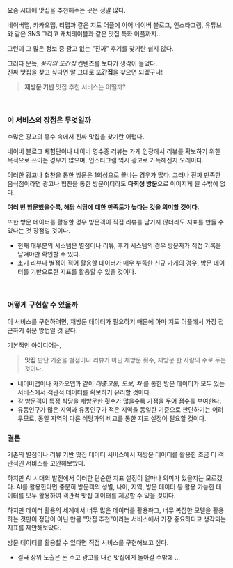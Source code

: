 요즘 시대에 맛집을 추천해주는 곳은 정말 많다. 

네이버맵, 카카오맵, 티맵과 같은 지도 어플에 이어 네이버 블로그, 인스타그램, 유튜브와 같은 SNS 그리고 캐치테이블과 같은 맛집 특화 어플까지... 

그런데 그 많은 정보 중 광고 없는 "진짜" 후기를 찾기란 쉽지 않다.

그러다 문득, *풍자의 또간집* 컨텐츠를 보다가 생각이 들었다. <br>
진짜 맛집을 찾고 싶다면 말 그대로 **또간집**을 찾으면 되겠구나! <br>

> **재방문 기반** 맛집 추천 서비스는 어떨까?

<br>

### 이 서비스의 장점은 무엇일까
수많은 광고의 홍수 속에서 진짜 맛집을 찾기란 어렵다.

네이버 블로그 체험단이나 네이버 영수증 리뷰는 가게 입장에서 리뷰를 확보하기 위한 목적으로 쓰이는 경우가 많으며, 인스타그램 역시 광고로 가득해진지 오래이다.

이러한 광고나 협찬을 통한 방문은 1회성으로 끝나는 경우가 많다. 
그러나 진짜 만족한 음식점이라면 광고나 협찬을 통한 방문이더라도 **다회성 방문**으로 이어지게 될 수밖에 없다.

**여러 번 방문했을수록, 해당 식당에 대한 만족도가 높다는 것을 의미할 것이다.**

또한 방문 데이터를 활용할 경우 방문객이 직접 리뷰를 남기지 않더라도 지표를 만들 수 있다는 것 장점일 것이다. 
- 현재 대부분의 시스템은 별점이나 리뷰, 후기 시스템의 경우 방문자가 직접 기록을 남겨야만 확인할 수 있다.
- 초기 리뷰나 별점이 적어 활용할 데이터가 매우 부족한 신규 가게의 경우, 방문 데이터를 기반으로한 지표를 활용할 수 있을 것이다. 

<br>

### 어떻게 구현할 수 있을까
이 서비스를 구현하려면, 재방문 데이터가 필요하기 때문에 아마 지도 어플에서 가장 접근하기 쉬운 방법일 것 같다. 

기본적인 아이디어는, 
> **맛집** 판단 기준을 별점이나 리뷰가 아닌 재방문 횟수, 재방문 한 사람의 수로 두는 것이다.

- 네이버맵이나 카카오맵과 같이 _대중교통, 도보, 차_ 를 통한 방문 데이터가 모두 있는 서비스에서 객관적 데이터를 확보하기 유리할 것이다.
- 각 방문객이 특정 식당을 재방문한 횟수가 많을수록 가점을 두어 점수를 부여한다. 
- 유동인구가 많은 지역과 유동인구가 적은 지역을 동일한 기준으로 판단하기는 어려우므로, 동일 지역의 다른 식당과의 비교를 통한 지표 설정이 필요할 것이다.


### 결론
기존의 별점이나 리뷰 기반 맛집 데이터 서비스에서 재방문 데이터를 활용한 조금 더 객관적인 서비스를 고안해보았다.

하지만 AI 시대의 발전에서 이러한 단순한 지표 설정이 얼마나 의미가 있을지는 모르겠다. AI를 활용한다면 충분히 방문객의 성별, 나이, 지역, 방문 데이터 등 활용 가능한 데이터를 모두 활용하여 객관적 맛집 데이터를 제공할 수 있을 것이다.

하지만 데이터 활용의 세계에서 너무 많은 데이터를 활용하고, 너무 복잡한 
모델을 활용하는 것만이 정답이 아닌 만큼 "맛집 추천"이라는 서비스에서 가장 중요하다고 생각되는 지표를 제안해보았다.  

방문 데이터를 활용할 수 있다면 직접 서비스를 구현해보고 싶다. 

- 결국 상위 노출은 돈 주고 광고를 내건 맛집에게 돌아갈 수밖에 ... 
